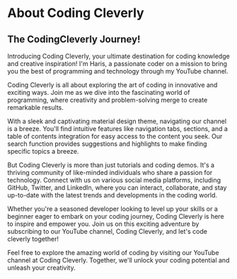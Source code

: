 # About Coding Cleverly

## The CodingCleverly Journey!

Introducing Coding Cleverly, your ultimate destination for coding knowledge and creative inspiration! I'm Haris, a passionate coder on a mission to bring you the best of programming and technology through my YouTube channel.

Coding Cleverly is all about exploring the art of coding in innovative and exciting ways. Join me as we dive into the fascinating world of programming, where creativity and problem-solving merge to create remarkable results.

With a sleek and captivating material design theme, navigating our channel is a breeze. You'll find intuitive features like navigation tabs, sections, and a table of contents integration for easy access to the content you seek. Our search function provides suggestions and highlights to make finding specific topics a breeze.

But Coding Cleverly is more than just tutorials and coding demos. It's a thriving community of like-minded individuals who share a passion for technology. Connect with us on various social media platforms, including GitHub, Twitter, and LinkedIn, where you can interact, collaborate, and stay up-to-date with the latest trends and developments in the coding world.

Whether you're a seasoned developer looking to level up your skills or a beginner eager to embark on your coding journey, Coding Cleverly is here to inspire and empower you. Join us on this exciting adventure by subscribing to our YouTube channel, Coding Cleverly, and let's code cleverly together!

Feel free to explore the amazing world of coding by visiting our YouTube channel at Coding Cleverly. Together, we'll unlock your coding potential and unleash your creativity.